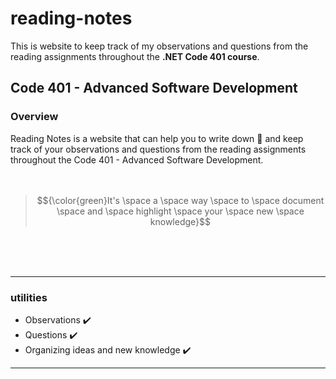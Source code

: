 # reading-notes
This is website to keep track of my observations and questions from the reading assignments throughout the **.NET Code 401 course**.

## Code 401 - Advanced Software Development

### Overview
Reading Notes is a website that can help you to write down 	:memo:
 and keep track of your observations and questions from the reading assignments throughout the Code 401 - Advanced Software Development. 
 </br> </br> </br>

> $${\color{green}It's \space a \space way \space to \space document \space and \space highlight \space your \space new \space knowledge}$$ 

</br></br></br>

---


### utilities 

-  Observations :heavy_check_mark:
-  Questions :heavy_check_mark:
-  Organizing ideas and new knowledge :heavy_check_mark:

___
